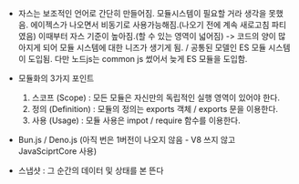 - 자스는 보조적인 언어로 간단히 만들어짐. 모듈시스템이 필요할 거라 생각을 못했음. 에이젝스가 나오면서 비동기로 사용가능해짐.(나오기 전에 계속 새로고침 파티였음) 이때부터 자스 기준이 높아짐.(할 수 있는 영역이 넓어짐) -> 코드의 양이 많아지게 되어 모듈 시스템에 대한 니즈가 생기게 됨. / 공통된 모델인 ES 모듈 시스템이 도입됨. 다만 노드js는 common js 썼어서 늦게 ES 모듈을 도입함.


- 모듈화의 3가지 포인트
	1) 스코프 (Scope) : 모든 모듈은 자신만의 독립적인 실행 영역이 있어야 한다.
	2) 정의 (Definition) : 모듈의 정의는 exports 객체 / exports 문을 이용한다.
	3) 사용 (Usage) : 모듈 사용은 impot / require 함수를 이용한다.


- Bun.js / Deno.js (아직 번은 1버전이 나오지 않음 - V8 쓰지 않고 JavaSciprtCore 사용)
- 스냅샷 : 그 순간의 데이터 및 상태를 본 뜬다